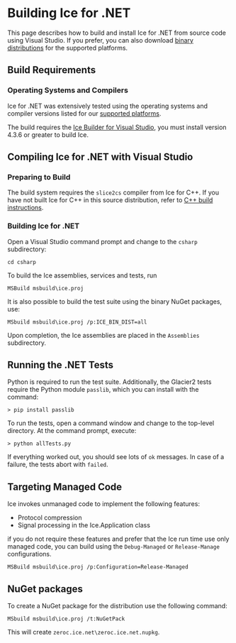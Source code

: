# Building Ice for .NET

This page describes how to build and install Ice for .NET from source code using
Visual Studio. If you prefer, you can also download [binary distributions][1]
for the supported platforms.

## Build Requirements

### Operating Systems and Compilers

Ice for .NET was extensively tested using the operating systems and compiler
versions listed for our [supported platforms][2].

The build requires the [Ice Builder for Visual Studio][3], you must install
version 4.3.6 or greater to build Ice.

## Compiling Ice for .NET with Visual Studio

### Preparing to Build

The build system requires the `slice2cs` compiler from Ice for C++. If you have
not built Ice for C++ in this source distribution, refer to [C++ build instructions](../cpp/BuildInstructionsWindows.md).

### Building Ice for .NET

Open a Visual Studio command prompt and change to the `csharp` subdirectory:

    cd csharp

To build the Ice assemblies, services and tests, run

    MSBuild msbuild\ice.proj

It is also possible to build the test suite using the binary NuGet packages, use:

    MSbuild msbuild\ice.proj /p:ICE_BIN_DIST=all

Upon completion, the Ice assemblies are placed in the `Assemblies` subdirectory.

## Running the .NET Tests

Python is required to run the test suite. Additionally, the Glacier2 tests
require the Python module `passlib`, which you can install with the command:

    > pip install passlib

To run the tests, open a command window and change to the top-level directory.
At the command prompt, execute:

    > python allTests.py

If everything worked out, you should see lots of `ok` messages. In case of a
failure, the tests abort with `failed`.

## Targeting Managed Code

Ice invokes unmanaged code to implement the following features:

- Protocol compression
- Signal processing in the Ice.Application class

if you do not require these features and prefer that the Ice run time use only 
managed code, you can build using the `Debug-Managed` or `Release-Manage` 
configurations.

    MSBuild msbuild\ice.proj /p:Configuration=Release-Managed

## NuGet packages

To create a NuGet package for the distribution use the following command:

    MSbuild msbuild\ice.proj /t:NuGetPack

This will create `zeroc.ice.net\zeroc.ice.net.nupkg`.

[1]: https://zeroc.com/download.html
[2]: https://doc.zeroc.com/display/Ice37/Supported+Platforms+for+Ice+3.7.0
[3]: https://github.com/zeroc-ice/ice-builder-visualstudio
